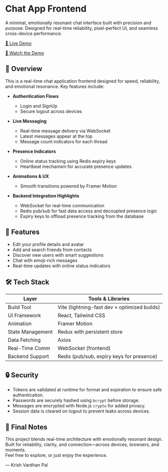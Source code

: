 # Chat App Frontend

A minimal, emotionally resonant chat interface built with precision and purpose. Designed for real-time reliability, pixel-perfect UI, and seamless cross-device performance.

[🔗 Live Demo](https://chat-app-delta-henna-92.vercel.app)

[🎥 Watch the Demo](https://tech-naruto.github.io/Chat-App-Demo-Video/)

## 🧩 Overview

This is a real-time chat application frontend designed for speed, reliability, and emotional resonance. Key features include:

- **Authentication Flows**

  - Login and SignUp
  - Secure logout across devices

- **Live Messaging**

  - Real-time message delivery via WebSocket
  - Latest messages appear at the top
  - Message count indicators for each thread

- **Presence Indicators**

  - Online status tracking using Redis expiry keys
  - Heartbeat mechanism for accurate presence updates

- **Animations & UX**

  - Smooth transitions powered by Framer Motion

- **Backend Integration Highlights**

  - WebSocket for real-time communication
  - Redis pub/sub for fast data access and decoupled presence logic
  - Expiry keys to offload presence tracking from the database

## 🚀 Features

- Edit your profile details and avatar
- Add and search friends from contacts
- Discover new users with smart suggestions
- Chat with emoji-rich messages
- Real-time updates with online status indicators

## 🛠 Tech Stack

| Layer            | Tools & Libraries                            |
| ---------------- | -------------------------------------------- |
| Build Tool       | Vite (lightning-fast dev + optimized builds) |
| UI Framework     | React, Tailwind CSS                          |
| Animation        | Framer Motion                                |
| State Management | Redux with persistent store                  |
| Data Fetching    | Axios                                        |
| Real-Time Comm   | WebSocket (frontend)                         |
| Backend Support  | Redis (pub/sub, expiry keys for presence)    |

## 🔒 Security

- Tokens are validated at runtime for format and expiration to ensure safe authentication.
- Passwords are securely hashed using `bcrypt` before storage.
- Messages are encrypted with Node.js `crypto` for added privacy.
- Session data is cleared on logout to prevent leaks across devices.

## 🧭 Final Notes

This project blends real-time architecture with emotionally resonant design.  
Built for reliability, clarity, and connection—across devices, browsers, and moments.  
Feel free to explore, or just enjoy the experience.

— Krish Vardhan Pal

